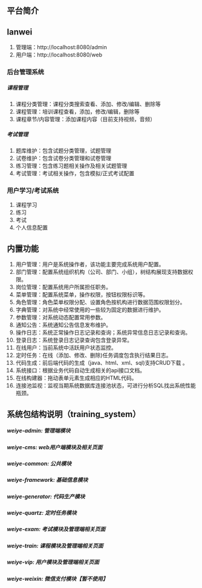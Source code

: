 ## 平台简介
## lanwei
1. 管理端：http://localhost:8080/admin
2. 用户端：http://localhost:8080/web
### 后台管理系统
##### 课程管理
1. 课程分类管理：课程分类搜索查看、添加、修改/编辑、删除等
2. 课程管理：培训课程查看，添加，修改/编辑，删除等
3. 课程章节/内容管理：添加课程内容（目前支持视频，音频）
##### 考试管理
1. 题库维护：包含试题分类管理，试题管理
2. 试卷维护：包含试卷分类管理和试卷管理
3. 练习管理：包含练习题相关操作及相关试题管理
4. 考试管理：考试相关操作，包含模拟/正式考试配置
### 用户学习/考试系统
1. 课程学习
2. 练习
3. 考试
4. 个人信息配置

## 内置功能

1.  用户管理：用户是系统操作者，该功能主要完成系统用户配置。
2.  部门管理：配置系统组织机构（公司、部门、小组），树结构展现支持数据权限。
3.  岗位管理：配置系统用户所属担任职务。
4.  菜单管理：配置系统菜单，操作权限，按钮权限标识等。
5.  角色管理：角色菜单权限分配、设置角色按机构进行数据范围权限划分。
6.  字典管理：对系统中经常使用的一些较为固定的数据进行维护。
7.  参数管理：对系统动态配置常用参数。
8.  通知公告：系统通知公告信息发布维护。
9.  操作日志：系统正常操作日志记录和查询；系统异常信息日志记录和查询。
10. 登录日志：系统登录日志记录查询包含登录异常。
11. 在线用户：当前系统中活跃用户状态监控。
12. 定时任务：在线（添加、修改、删除)任务调度包含执行结果日志。
13. 代码生成：前后端代码的生成（java、html、xml、sql)支持CRUD下载 。
14. 系统接口：根据业务代码自动生成相关的api接口文档。
15. 在线构建器：拖动表单元素生成相应的HTML代码。
16. 连接池监视：监视当期系统数据库连接池状态，可进行分析SQL找出系统性能瓶颈。


## 系统包结构说明（training_system）
#####  weiye-admin:       管理端模块
#####  weiye-cms:         web用户端模块及相关页面
#####  weiye-common:     公共模块
#####  weiye-framework:  基础信息模块
#####  weiye-generator:  代码生产模块
#####  weiye-quartz:     定时任务模块
#####  weiye-exam:       考试模块及管理端相关页面
#####  weiye-train:      课程模块及管理端相关页面
#####  weiye-vip:        用户模块及管理端相关页面
#####  weiye-weixin:     微信支付模块【暂不使用】


